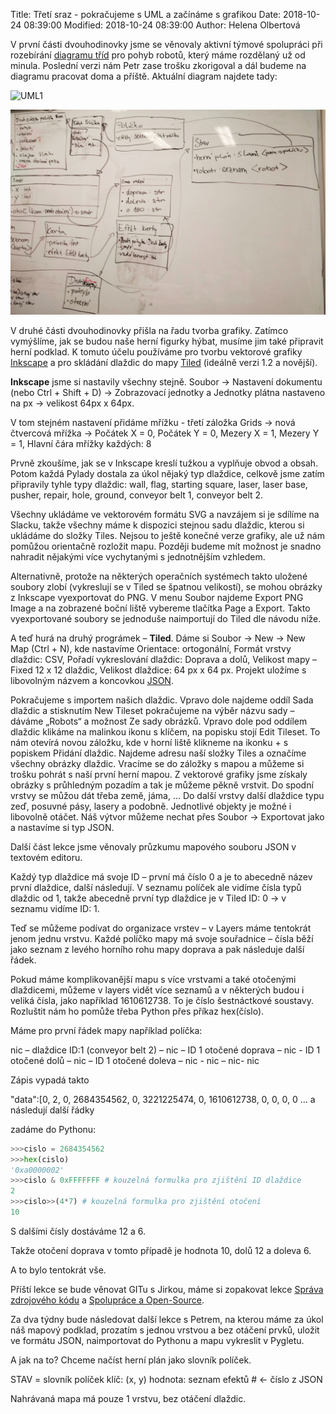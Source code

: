 ﻿Title: Třetí sraz - pokračujeme s UML a začínáme s grafikou
Date: 2018-10-24 08:39:00
Modified: 2018-10-24 08:39:00
Author: Helena Olbertová


V první části dvouhodinovky jsme se věnovaly aktivní týmové spolupráci při rozebírání [diagramu tříd](https://en.wikipedia.org/wiki/Class_diagram) pro pohyb robotů, který máme rozdělaný už od minula. Poslední verzi nám Petr zase trošku zkorigoval a dál budeme na diagramu pracovat doma a příště. Aktuální diagram najdete tady:

![UML1](./images/UML1.jpg)


![UML2](./images/UML2.jpg)
  

V druhé části dvouhodinovky přišla na řadu tvorba grafiky. Zatímco vymýšlíme, jak se budou naše herní figurky hýbat, musíme jim také připravit herní podklad. K tomuto účelu používáme pro tvorbu vektorové grafiky [Inkscape](https://inkscape.org/) a pro skládání dlaždic do mapy [Tiled](https://www.mapeditor.org/) (ideálně verzi 1.2 a novější).

  

**Inkscape** jsme si nastavily všechny stejně.
Soubor → Nastavení dokumentu (nebo Ctrl + Shift + D) → Zobrazovací jednotky a Jednotky plátna nastaveno na px → velikost 64px x 64px.

V tom stejném nastavení přidáme mřížku - třetí záložka Grids → nová čtvercová mřížka → Počátek X = 0, Počátek Y = 0, Mezery X = 1, Mezery Y = 1, Hlavní čára mřížky každých: 8

Prvně zkoušíme, jak se v Inkscape kreslí tužkou a vyplňuje obvod a obsah. Potom každá Pylady dostala za úkol nějaký typ dlaždice, celkově jsme zatím připravily tyhle typy dlaždic: 
wall, flag, starting square, laser, laser base, pusher, repair, hole, ground, conveyor belt 1, conveyor belt 2.

Všechny ukládáme ve vektorovém formátu SVG a navzájem si je sdílíme na Slacku, takže všechny máme k dispozici stejnou sadu dlaždic, kterou si ukládáme do složky Tiles. Nejsou to ještě konečné verze grafiky, ale už nám pomůžou orientačně rozložit mapu. Později budeme mít možnost je snadno nahradit nějakými více vychytanými s jednotnějším vzhledem.

Alternativně, protože na některých operačních systémech takto uložené soubory zlobí (vykreslují se v Tiled se špatnou velikostí), se mohou obrázky z Inkscape vyexportovat do PNG. V menu Soubor najdeme Export PNG Image a na zobrazené boční liště vybereme tlačítka Page a Export. Takto vyexportované soubory se jednoduše naimportují do Tiled dle návodu níže.

  
A teď hurá na druhý prográmek – **Tiled**. 
Dáme si Soubor → New → New Map (Ctrl + N), kde nastavíme 
Orientace: ortogonální, 
Formát vrstvy dlaždic: CSV, 
Pořadí vykreslování dlaždic: Doprava a dolů, 
Velikost mapy – Fixed 12 x 12 dlaždic, 
Velikost dlaždice: 64 px x 64 px. 
Projekt uložíme s libovolným názvem a koncovkou [JSON](https://naucse.python.cz/course/pyladies/intro/json/).

Pokračujeme s importem našich dlaždic. 
Vpravo dole najdeme oddíl Sada dlaždic a stisknutím New Tileset pokračujeme na výběr názvu sady – dáváme „Robots“ a možnost Ze sady obrázků. 
Vpravo dole pod oddílem dlaždic klikáme na malinkou ikonu s klíčem, na popisku stojí Edit Tileset. To nám otevírá novou záložku, kde v horní liště klikneme na ikonku + s popiskem Přidání dlaždic. Najdeme adresu naší složky Tiles a označíme všechny obrázky dlaždic. 
Vracíme se do záložky s mapou a můžeme si trošku pohrát s naší první herní mapou. Z vektorové grafiky jsme získaly obrázky s průhledným pozadím a tak je můžeme pěkně vrstvit. Do spodní vrstvy se můžou dát třeba země, jáma, … Do další vrstvy další dlaždice typu zeď, posuvné pásy, lasery a podobně. 
Jednotlivé objekty je možné i libovolně otáčet. 
Náš výtvor můžeme nechat přes Soubor → Exportovat jako a nastavíme si typ JSON.

Další část lekce jsme věnovaly průzkumu mapového souboru JSON v textovém editoru.

Každý typ dlaždice má svoje ID – první má číslo 0 a je to abecedně název první dlaždice, další následují. V seznamu políček ale vidíme čísla typů dlaždic od 1, takže abecedně první typ dlaždice je v Tiled ID: 0 → v seznamu vidíme ID: 1.

Teď se můžeme podívat do organizace vrstev – v Layers máme tentokrát jenom jednu vrstvu. Každé políčko mapy má svoje souřadnice – čísla běží jako seznam z levého horního rohu mapy doprava a pak následuje další řádek.

Pokud máme komplikovanější mapu s více vrstvami a také otočenými dlaždicemi, můžeme v layers vidět více seznamů a v některých budou i veliká čísla, jako například 1610612738. To je číslo šestnáctkové soustavy. Rozluštit nám ho pomůže třeba Python přes příkaz hex(číslo).  
  

Máme pro první řádek mapy například políčka:

nic – dlaždice ID:1 (conveyor belt 2) – nic – ID 1 otočené doprava – nic - ID 1 otočené dolů – nic – ID 1 otočené doleva – nic - nic – nic- nic

Zápis vypadá takto

"data":[0, 2, 0, 2684354562, 0, 3221225474, 0, 1610612738, 0, 0, 0, 0 … a následují další řádky

zadáme do Pythonu:

```python
>>>cislo = 2684354562
>>>hex(cislo)
'0xa0000002'
>>>cislo & 0xFFFFFFF # kouzelná formulka pro zjištění ID dlaždice
2
>>>cislo>>(4*7) # kouzelná formulka pro zjištění otočení
10
```

S dalšími čísly dostáváme 12 a 6.

Takže otočení doprava v tomto případě je hodnota 10, dolů 12 a doleva 6.

 

A to bylo tentokrát vše.

Příští lekce se bude věnovat GITu s Jirkou, máme si zopakovat lekce [Správa zdrojového kódu](https://naucse.python.cz/course/pyladies/sessions/git/) a [Spolupráce a Open-Source](https://naucse.python.cz/course/pyladies/sessions/foss/).

Za dva týdny bude následovat další lekce s Petrem, na kterou máme za úkol náš mapový podklad, prozatím s jednou vrstvou a bez otáčení prvků, uložit ve formátu JSON, naimportovat do Pythonu a mapu vykreslit v Pygletu.

A jak na to? Chceme načíst herní plán jako slovník políček.

  

STAV = slovník políček
klíč: (x, y)
hodnota: seznam efektů # ← číslo z JSON

  

Nahrávaná mapa má pouze 1 vrstvu, bez otáčení dlaždic.
